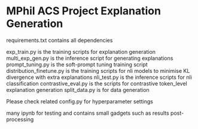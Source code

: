 # MPhil ACS Project Explanation Generation

requirements.txt contains all dependencies

exp_train.py is the training scripts for explanation generation
multi_exp_gen.py is the inference script for generating explanations
prompt_tuning.py is the soft-prompt tuning training script
distribution_finetune.py is the training scripts for nli models to minimise KL divergence with extra explanations
nli_test.py is the inference scripts for nli classification
contrastive_eval.py is the scripts for contrastive token_level explanation generation
split_data.py is for data generation

Please check related config.py for hyperparameter settings

many ipynb for testing and contains small gadgets such as results post-processing
